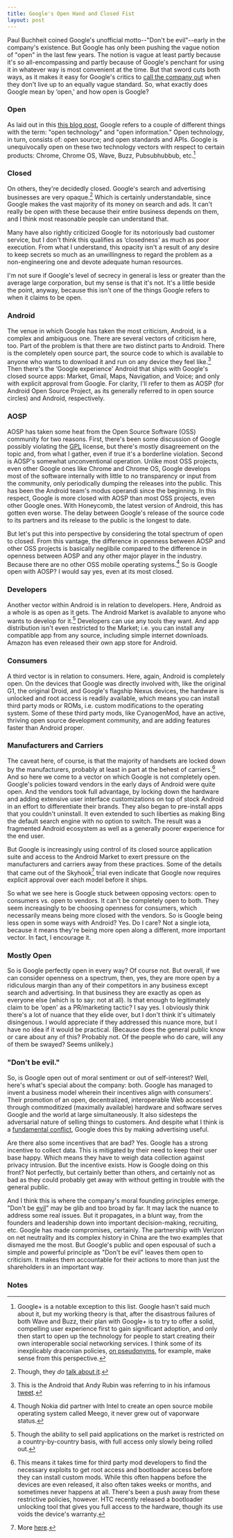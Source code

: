 ```yaml
---
title: Google's Open Hand and Closed Fist
layout: post
---
```


Paul Buchheit coined Google's unofficial motto--"Don't be evil"--early
in the company's existence. But Google has only been pushing the vague
notion of "open" in the last few years. The notion is vague at least
partly because it's so all-encompassing and partly because of Google's
penchant for using it in whatever way is most convenient at the time.
But that sword cuts both ways, as it makes it easy for Google's critics
to [call the company out](http://techcrunch.com/2011/03/26/open/) when
they don't live up to an equally vague standard. So, what exactly does
Google mean by ‘open,' and how open is Google?

### Open

As laid out in this [this blog
post](http://googleblog.blogspot.com/2009/12/meaning-of-open.html),
Google refers to a couple of different things with the term: "open
technology" and "open information." Open technology, in turn, consists
of: open source; and open standards and APIs. Google is unequivocally
open on these two technology vectors with respect to certain products:
Chrome, Chrome OS, Wave, Buzz, Pubsubhubbub, etc.[^1]

### Closed

On others, they're decidedly closed. Google's search and advertising
businesses are very opaque.[^2] Which is certainly
understandable, since Google makes the vast majority of its money on
search and ads. It can't really be open with these because their entire
business depends on them, and I think most reasonable people can
understand that.

Many have also rightly criticized Google for its notoriously bad
customer service, but I don't think this qualifies as ‘closedness' as
much as poor execution. From what I understand, this opacity isn't a
result of any desire to keep secrets so much as an unwillingness to
regard the problem as a non-engineering one and devote adequate human
resources.

I'm not sure if Google's level of secrecy in general is less or greater
than the average large corporation, but my sense is that it's not. It's
a little beside the point, anyway, because this isn't one of the things
Google refers to when it claims to be open.

### Android

The venue in which Google has taken the most criticism, Android, is a
complex and ambiguous one. There are several vectors of criticism here,
too. Part of the problem is that there are two distinct parts to
Android. There is the completely open source part, the source code to
which is available to anyone who wants to download it and run on any
device they feel like.[^3] Then there's the ‘Google experience'
Android that ships with Google's closed source apps: Market, Gmail,
Maps, Navigation, and Voice; and only with explicit approval from
Google. For clarity, I'll refer to them as AOSP (for Android Open Source
Project, as its generally referred to in open source circles) and
Android, respectively.

### AOSP

AOSP has taken some heat from the Open Source Software (OSS) community
for two reasons. First, there's been some discussion of Google possibly
violating the [GPL](http://www.gnu.org/copyleft/gpl.html) license, but
there's mostly disagreement on the topic and, from what I gather, even
if true it's a borderline violation. Second is AOSP's somewhat
unconventional operation. Unlike most OSS projects, even other Google
ones like Chrome and Chrome OS, Google develops most of the software
internally with little to no transparency or input from the community,
only periodically dumping the releases into the public. This has been
the Android team's modus operandi since the beginning. In this respect,
Google is more closed with AOSP than most OSS projects, even other
Google ones. With Honeycomb, the latest version of Android, this has
gotten even worse. The delay between Google's release of the source code
to its partners and its release to the public is the longest to date.

But let's put this into perspective by considering the total spectrum of
open to closed. From this vantage, the difference in openness between
AOSP and other OSS projects is basically neglibile compared to the
difference in openness between AOSP and any other major player in the
industry. Because there are no other OSS mobile operating
systems.[^4] So is Google open with AOSP? I would say yes, even
at its most closed.

### Developers

Another vector within Android is in relation to developers. Here,
Android as a whole is as open as it gets. The Android Market is
available to anyone who wants to develop for it.[^5] Developers
can use any tools they want. And app distribution isn't even restricted
to the Market; i.e. you can install any compatible app from any source,
including simple internet downloads. Amazon has even released their own
app store for Android.

### Consumers

A third vector is in relation to consumers. Here, again, Android is
completely open. On the devices that Google was directly involved with,
like the original G1, the original Droid, and Google's flagship Nexus
devices, the hardware is unlocked and root access is readily available,
which means you can install third party mods or ROMs, i.e. custom
modifications to the operating system. Some of these third party mods,
like CyanogenMod, have an active, thriving open source development
community, and are adding features faster than Android proper.

### Manufacturers and Carriers

The caveat here, of course, is that the majority of handsets are locked
down by the manufacturers, probably at least in part at the behest of
carriers.[^6] And so here we come to a vector on which Google is
not completely open. Google's policies toward vendors in the early days
of Android were quite open. And the vendors took full advantage, by
locking down the hardware and adding extensive user interface
customizations on top of stock Android in an effort to differentiate
their brands. They also began to pre-install apps that you couldn't
uninstall. It even extended to such liberties as making Bing the default
search engine with no option to switch. The result was a fragmented
Android ecosystem as well as a generally poorer experience for the end
user.

But Google is increasingly using control of its closed source
application suite and access to the Android Market to exert pressure on
the manufacturers and carriers away from these practices. Some of the
details that came out of the Skyhook[^7] trial even indicate that
Google now requires explicit approval over each model before it ships.

So what we see here is Google stuck between opposing vectors: open to
consumers vs. open to vendors. It can't be completely open to both. They
seem increasingly to be choosing openness for consumers, which
necessarily means being more closed with the vendors. So is Google being
less open in some ways with Android? Yes. Do I care? Not a single iota,
because it means they're being more open along a different, more
important vector. In fact, I encourage it.

### Mostly Open

So is Google perfectly open in every way? Of course not. But overall, if
we can consider openness on a spectrum, then, yes, they are more open by
a ridiculous margin than any of their competitors in any business except
search and advertising. In that business they are exactly as open as
everyone else (which is to say: not at all). Is that enough to
legitimately claim to be ‘open' as a PR/marketing tactic? I say yes. I
obviously think there's a lot of nuance that they elide over, but I
don't think it's ultimately disingenous. I would appreciate if they
addressed this nuance more, but I have no idea if it would be practical.
(Because does the general public know or care about any of this?
Probably not. Of the people who do care, will any of them be swayed?
Seems unlikely.)

### "Don't be evil."

So, is Google open out of moral sentiment or out of self-interest? Well,
here's what's special about the company: both. Google has managed to
invent a business model wherein their incentives align with consumers'.
Their promotion of an open, decentralized, interoperable Web accessed
through commoditized (maximally available) hardware and software serves
Google and the world at large simultaneously. It also sidesteps the
adversarial nature of selling things to customers. And despite what I
think is a [fundamental
conflict](http://blog.byjoemoon.com/post/7590977101/googles-existential-crisis),
Google does this by making advertising useful.

Are there also some incentives that are bad? Yes. Google has a strong
incentive to collect data. This is mitigated by their need to keep their
user base happy. Which means they have to weigh data collection against
privacy intrusion. But the incentive exists. How is Google doing on this
front? Not perfectly, but certainly better than others, and certainly
not as bad as they could probably get away with without getting in
trouble with the general public.

And I think this is where the company's moral founding principles
emerge. "Don't be [evil](http://www.aaronsw.com/weblog/googevil)" may be
glib and too broad by far. It may lack the nuance to address some real
issues. But it propagates, in a blunt way, from the founders and
leadership down into important decision-making, recruiting, etc. Google
has made compromises, certainly. The partnership with Verizon on net
neutrality and its complex history in China are the two examples that
dismayed me the most. But Google's public and open espousal of such a
simple and powerful principle as "Don't be evil" leaves them open to
criticism. It makes them accountable for their actions to more than just
the shareholders in an important way.

### Notes

[^1]: Google+ is a notable exception to this list. Google hasn't said much
    about it, but my working theory is that, after the disastrous
    failures of both Wave and Buzz, their plan with Google+ is to try to
    offer a solid, compelling user experience first to gain significant
    adoption, and only then start to open up the technology for people
    to start creating their own interoperable social networking
    services. I think some of its inexplicably draconian policies, [on
    pseudonyms](http://epeus.blogspot.com/2011/08/google-plus-must-stop-this-identity.html),
    for example, make sense from this perspective.
    

[^2]: Though, they *do* [talk about
    it](http://insidesearch.blogspot.com/2011/08/another-look-under-hood-of-search.html).
    

[^3]: This is the Android that Andy Rubin was referring to in his infamous
    [tweet](http://twitter.com/#!/Arubin/status/27808662429).
    

[^4]: Though Nokia did partner with Intel to create an open source mobile
    operating system called Meego, it never grew out of vaporware
    status. 

[^5]: Though the ability to sell paid applications on the market is
    restricted on a country-by-country basis, with full access only
    slowly being rolled out. 

[^6]: This means it takes time for third party mod developers to find the
    necessary exploits to get root access and bootloader access before
    they can install custom mods. While this often happens before the
    devices are even released, it also often takes weeks or months, and
    sometimes never happens at all. There's been a push away from these
    restrictive policies, however. HTC recently released a bootloader
    unlocking tool that gives you full access to the hardware, though
    its use voids the device's warranty.
    

[^7]: More [here](http://www.socialaw.com/slip.htm?cid=20416&sid=121).
